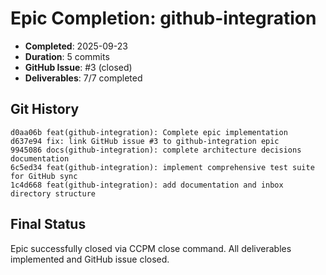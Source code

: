 # Epic Completion: github-integration

- **Completed**: 2025-09-23
- **Duration**: 5 commits
- **GitHub Issue**: #3 (closed)
- **Deliverables**: 7/7 completed

## Git History
```
d0aa06b feat(github-integration): Complete epic implementation
d637e94 fix: link GitHub issue #3 to github-integration epic
9945086 docs(github-integration): complete architecture decisions documentation
6c5ed34 feat(github-integration): implement comprehensive test suite for GitHub sync
1c4d668 feat(github-integration): add documentation and inbox directory structure
```

## Final Status
Epic successfully closed via CCPM close command. All deliverables implemented and GitHub issue closed.